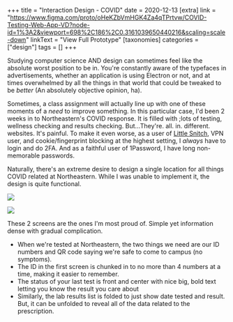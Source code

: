 +++
title = "Interaction Design - COVID"
date = 2020-12-13
[extra]
link = "https://www.figma.com/proto/oHeKZbVmHGK4Za4qTPrtvw/COVID-Testing-Web-App-VD?node-id=1%3A2&viewport=698%2C186%2C0.3161039650440216&scaling=scale-down"
linkText = "View Full Prototype"
[taxonomies]
categories = ["design"]
tags = []
+++

Studying computer science AND design can sometimes feel like the absolute worst position to be in. You're constantly aware of the typefaces in advertisements, whether an application is using Electron or not, and at times overwhelmed by all the things in that world that could be tweaked to be _better_ (An absolutely objective opinion, ha).

Sometimes, a class assignment will actually line up with one of these moments of a _need_ to improve something. In this particular case, I'd been 2 weeks in to Northeastern's COVID response. It is filled with ;lots of testing, wellness checking and results checking. But...They're. all. in. different. websites. It's painful. To make it even worse, as a user of [Little Snitch](https://www.obdev.at), VPN user, and cookie/fingerprint blocking at the highest setting, I _always_ have to login and do 2FA. And as a faithful user of 1Password, I have long non-memorable passwords. 

Naturally, there's an extreme desire to design a single location for all things COVID related at Northeastern. While I was unable to implement it, the design is quite functional.

![](https://res.cloudinary.com/dknopoff/image/upload/v1607656564/portfolio/QR.png)

![](https://res.cloudinary.com/dknopoff/image/upload/v1607656560/portfolio/Lab_Results_Expanded.png)

These 2 screens are the ones I'm most proud of. Simple yet information dense with gradual complication. 
- When we're tested at Northeastern, the two things we need are our ID numbers and QR code saying we're safe to come to campus (no symptoms). 
- The ID in the first screen is chunked in to no more than 4 numbers at a time, making it easier to remember. 
- The status of your last test is front and center with nice big, bold text letting you know the result you care about
- Similarly, the lab results list is folded to just show date tested and result. But, it can be unfolded to reveal all of the data related to the prescription.